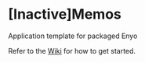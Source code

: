 [Inactive]Memos
=========

Application template for packaged Enyo

Refer to the [Wiki](https://github.com/enyojs/enyo/wiki/Bootplate) for how to get started.
